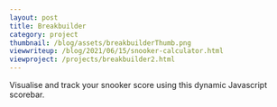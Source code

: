 ```yaml
---
layout: post
title: Breakbuilder
category: project
thumbnail: /blog/assets/breakbuilderThumb.png
viewwriteup: /blog/2021/06/15/snooker-calculator.html
viewproject: /projects/breakbuilder2.html
---
```


Visualise and track your snooker score using this dynamic Javascript scorebar.
